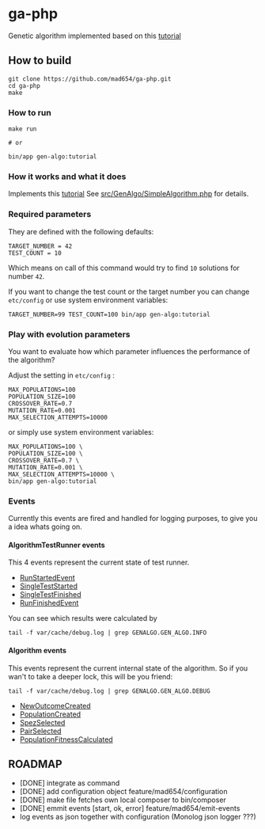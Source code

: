 # ga-php

Genetic algorithm implemented based on this
[tutorial](http://www.ai-junkie.com/ga/intro/gat1.html)

## How to build

```
git clone https://github.com/mad654/ga-php.git
cd ga-php
make
```

### How to run

```
make run

# or

bin/app gen-algo:tutorial
```

### How it works and what it does

Implements this [tutorial](http://www.ai-junkie.com/ga/intro/gat1.html)
See [src/GenAlgo/SimpleAlgorithm.php](src/GenAlgo/SimpleAlgorithm.php) for details.

### Required parameters

They are defined with the following defaults:

```
TARGET_NUMBER = 42
TEST_COUNT = 10
```

Which means on call of this command would try to find `10` solutions
for number `42`.

If you want to change the test count or the target number you can change
`etc/config` or use system environment variables:

```
TARGET_NUMBER=99 TEST_COUNT=100 bin/app gen-algo:tutorial
```

### Play with evolution parameters

You want to evaluate how which parameter influences the performance of
the algorithm?

Adjust the setting in `etc/config` :
```
MAX_POPULATIONS=100
POPULATION_SIZE=100
CROSSOVER_RATE=0.7
MUTATION_RATE=0.001
MAX_SELECTION_ATTEMPTS=10000
```

or simply use system environment variables:

```
MAX_POPULATIONS=100 \
POPULATION_SIZE=100 \
CROSSOVER_RATE=0.7 \
MUTATION_RATE=0.001 \
MAX_SELECTION_ATTEMPTS=10000 \
bin/app gen-algo:tutorial
```

### Events

Currently this events are fired and handled for logging purposes, to give
you a idea whats going on.

#### AlgorithmTestRunner events

This 4 events represent the current state of test runner.

- [RunStartedEvent](src/GenAlgo/Event/RunStartedEvent.php)
- [SingleTestStarted](src/GenAlgo/Event/SingleTestStarted.php)
- [SingleTestFinished](src/GenAlgo/Event/SingleTestFinished.php)
- [RunFinishedEvent](src/GenAlgo/Event/RunFinishedEvent.php)

You can see which results were calculated by

```
tail -f var/cache/debug.log | grep GENALGO.GEN_ALGO.INFO
```

#### Algorithm events

This events represent the current internal state of the algorithm. So
if you wan't to take a deeper lock, this will be you friend:

```
tail -f var/cache/debug.log | grep GENALGO.GEN_ALGO.DEBUG
```

- [NewOutcomeCreated](src/GenAlgo/Event/NewOutcomeCreated.php)
- [PopulationCreated](src/GenAlgo/Event/PopulationCreated.php)
- [SpezSelected](src/GenAlgo/Event/SpezSelected.php)
- [PairSelected](src/GenAlgo/Event/PairSelected.php)
- [PopulationFitnessCalculated](src/GenAlgo/Event/PopulationFitnessCalculated.php)

## ROADMAP
- [DONE] integrate as command
- [DONE] add configuration object feature/mad654/configuration
- [DONE] make file fetches own local composer to bin/composer
- [DONE] emmit events [start, ok, error] feature/mad654/emit-events
- log events as json together with configuration (Monolog json logger ???)

